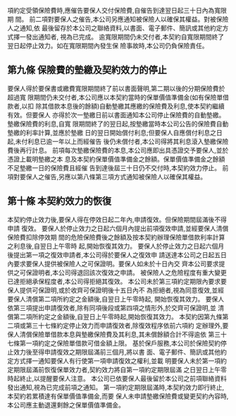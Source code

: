 項約定受領保險費時,應催告要保人交付保險費,自催告到達翌日起三十日內為寬限期 間。 前二項對要保人之催告,本公司另應通知被保險人以確保其權益。對被保險人之通知,依 最後留存於本公司之聯絡資料,以書面、電子郵件、簡訊或其他約定方式擇一發出通知者, 視為已完成。 逾寬限期間仍未交付者,本契約自寬限期間終了翌日起停止效力。如在寬限期間內發生保 險事故時,本公司仍負保險責任。

## 第九條 保險費的墊繳及契約效力的停止

要保人得於要保書或繳費寬限期間終了前以書面聲明,第二期以後的分期保險費於超過寬 限期間仍未交付者,本公司應以本契約當時的保單價值準備金(如有保險單借款者,以扣 除其借款本息後的餘額)自動墊繳其應繳的保險費及利息,使本契約繼續有效。但要保人 亦得於次一墊繳日前以書面通知本公司停止保險費的自動墊繳。墊繳保險費的利息,自寬 限期間終了的翌日起,按墊繳當時本公司公告的保險費自動墊繳的利率計算,並應於墊繳 日的翌日開始償付利息;但要保人自應償付利息之日起,未付利息已逾一年以上而經催告 後仍未償付者,本公司得將其利息滾入墊繳保險費後再行計息。 前項每次墊繳保險費的本息,本公司應即出具憑證交予要保人,並於憑證上載明墊繳之本 息及本契約保單價值準備金之餘額。保單價值準備金之餘額不足墊繳一日的保險費且經催 告到達後屆三十日仍不交付時,本契約效力停止。 前項對要保人之催告,另應以第八條第三項方式通知被保險人以確保其權益。

## 第十條 本契約效力的恢復

本契約停止效力後,要保人得在停效日起二年內,申請復效。但保險期間屆滿後不得申請 復效。 要保人於停止效力之日起六個月內提出前項復效申請,並經要保人清償保險費扣除停效期 間的危險保險費後之餘額及按本契約辦理保險單借款利率計算之利息後,自翌日上午零時 起,開始恢復其效力。 要保人於停止效力之日起六個月後提出第一項之復效申請者,本公司得於要保人之復效申 請送達本公司之日起五日內要求要保人提供被保險人之可保證明。要保人如未於十日內交 齊本公司要求提供之可保證明者,本公司得退回該次復效之申請。 被保險人之危險程度有重大變更已達拒絕承保程度者,本公司得拒絕其復效。 本公司未於第三項約定期限內要求要保人提供可保證明,或於收齊可保證明後十五日內不 為拒絕者,視為同意復效,並經要保人清償第二項所約定之金額後,自翌日上午零時起, 開始恢復其效力。 要保人依第三項提出申請復效者,除有同項後段或第四項之情形外,於交齊可保證明,並 清償第二項所約定之金額後,自翌日上午零時起,開始恢復其效力。 本契約因第九條第二項或第三十七條約定停止效力而申請復效者,除復效程序依前六項約 定辦理外,要保人清償保險單借款本息與墊繳保險費及其利息,其未償餘額合計不得逾依 第三十七條第一項約定之保險單借款可借金額上限。 基於保戶服務,本公司於保險契約停止效力後至得申請復效之期限屆滿前三個月,將以書 面、電子郵件、簡訊或其他約定方式擇一通知要保人有行使第一項申請復效之權利,並載 明要保人未於第一項約定期限屆滿前恢復保單效力者,契約效力將自第一項約定期限屆滿 之日翌日上午零時起終止,以提醒要保人注意。 本公司已依要保人最後留於本公司之前項聯絡資料發出通知,視為已完成前項之通知。 第一項約定期限屆滿時,本契約效力即行終止,本契約若累積達有保單價值準備金,而要 保人未申請墊繳保險費或變更契約內容時,本公司應主動退還剩餘之保單價值準備金。